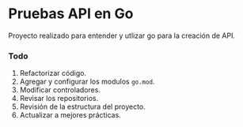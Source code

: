 # Pruebas API en Go

Proyecto realizado para entender y utlizar go para la creación de API.

### Todo

1. Refactorizar código.
2. Agregar y configurar los modulos `go.mod`.
3. Modificar controladores.
4. Revisar los repositorios.
5. Revisión de la estructura del proyecto.
6. Actualizar a mejores prácticas.